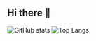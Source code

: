 ## Hi there 👋

![GitHub stats](https://github-readme-stats.vercel.app/api?username=jungyeojinn&show_icons=true&theme=radical)
![Top Langs](https://github-readme-stats.vercel.app/api/top-langs/?username=jungyeojinn)
